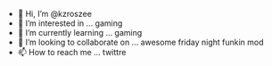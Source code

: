 - 👋 Hi, I’m @kzroszee
- 👀 I’m interested in ... gaming
- 🌱 I’m currently learning ... gaming
- 💞️ I’m looking to collaborate on ... awesome friday night funkin mod
- 📫 How to reach me ... twittre

<!---
kzroszee/kzroszee is a ✨ special ✨ repository because its `README.md` (this file) appears on your GitHub profile.
You can click the Preview link to take a look at your changes.
--->

